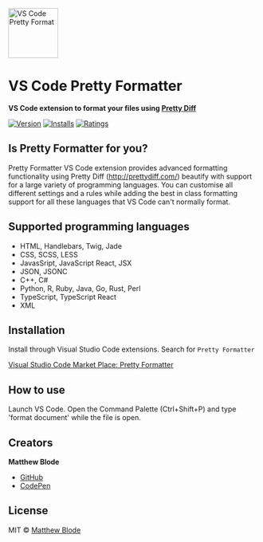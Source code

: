 <a href="https://marketplace.visualstudio.com/items?itemName=mblode.pretty-formatter">
  <img src="https://github.com/mblode/vscode-pretty-formatter/blob/master/icon.png?raw=true" alt="VS Code Pretty Format" width=100 height=100>
</a>

# VS Code Pretty Formatter

**VS Code extension to format your files using [Pretty Diff](https://prettydiff.com/)**

[![Version](https://vsmarketplacebadge.apphb.com/version-short/mblode.pretty-formatter.svg)](https://marketplace.visualstudio.com/items?itemName=mblode.pretty-formatter)
[![Installs](https://vsmarketplacebadge.apphb.com/installs-short/mblode.pretty-formatter.svg)](https://marketplace.visualstudio.com/items?itemName=mblode.pretty-formatter)
[![Ratings](https://vsmarketplacebadge.apphb.com/rating-short/mblode.pretty-formatter.svg)](https://marketplace.visualstudio.com/items?itemName=mblode.pretty-formatter)

## Is Pretty Formatter for you?

Pretty Formatter VS Code extension provides advanced formatting functionality using Pretty Diff (http://prettydiff.com/) beautify with support for a large variety of programming languages. You can customise all different settings and a rules while adding the best in class formatting support for all these languages that VS Code can't normally format.

## Supported programming languages

- HTML, Handlebars, Twig, Jade
- CSS, SCSS, LESS
- JavasSript, JavaScript React, JSX
- JSON, JSONC
- C++, C#
- Python, R, Ruby, Java, Go, Rust, Perl
- TypeScript, TypeScript React
- XML

## Installation

Install through Visual Studio Code extensions. Search for `Pretty Formatter`

[Visual Studio Code Market Place: Pretty Formatter](https://marketplace.visualstudio.com/items?itemName=mblode.pretty-formatter)

## How to use

Launch VS Code. Open the Command Palette (Ctrl+Shift+P) and type 'format document' while the file is open.

## Creators

**Matthew Blode**

- [GitHub](https://github.com/mblode)
- [CodePen](https://codepen.io/mblode)

## License

MIT © [Matthew Blode](http://matthewblode.com)
